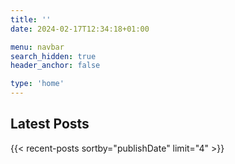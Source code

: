 ```yaml
---
title: ''
date: 2024-02-17T12:34:18+01:00

menu: navbar
search_hidden: true
header_anchor: false

type: 'home' 
---
```


## Latest Posts
{{< recent-posts sortby="publishDate" limit="4" >}}

